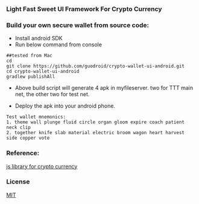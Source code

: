### Light Fast Sweet UI Framework For Crypto Currency

### Build your own secure wallet from source code:
- Install android SDK
- Run below command from console
```
##tested from Mac
cd
git clone https://github.com/guodroid/crypto-wallet-ui-android.git
cd crypto-wallet-ui-android
gradlew publishAll
```
- Above build script will generate 4 apk in myfileserver. two for TTT main net, the other two for test net.

- Deploy the apk into your android phone.


```
Test wallet mnemonics:
1. theme wall plunge fluid circle organ gloom expire coach patient neck clip
2. together knife slab material electric broom wagon heart harvest side copper vote
```


### Reference:
[js library for crypto currency](https://github.com/trustnote/wallet-base/blob/master/api/core-API.md) 
 
### License
[MIT](LICENSE)

